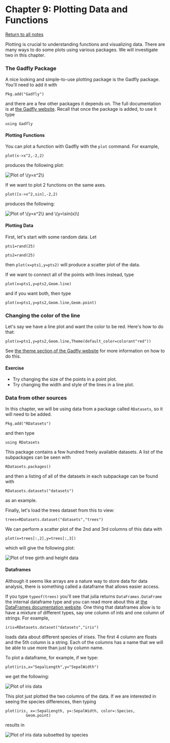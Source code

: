 Chapter 9: Plotting Data and Functions
========

[Return to all notes](index.html)

Plotting is crucial to understanding functions and visualizing data.  There are many ways to do some plots using various packages.  We will investigate two in this chapter.  

### The Gadfly Package

A nice looking and simple-to-use plotting package is the Gadfly package.  You'll need to add it with
```
Pkg.add("Gadfly")
```

and there are a few other packages it depends on.  The full documentation is at [the Gadfly website](http://gadflyjl.org/stable/). Recall that once the package is added, to use it type
```
using Gadfly
```

#### Plotting Functions

You can plot a function with Gadfly with the `plot` command.  For example,
```
plot(x->x^2,-2,2)
```

produces the following plot:

![Plot of \\(y=x^2\\)](images/ch09/plot1.png)

If we want to plot 2 functions on the same axes.

```
plot([x->x^2,sin],-2,2)
```

produces the following:

![Plot of \\(y=x^2\\) and \\(y=\sin(x)\\)](images/ch09/plot02.png)

#### Plotting Data

First, let's start with some random data.  Let
```
pts1=rand(25)
```

```
pts2=rand(25)
```

then `plot(x=pts1,y=pts2)` will produce a scatter plot of the data.  

If we want to connect all of the points with lines instead, type
```
plot(x=pts1,y=pts2,Geom.line)
```

and if you want both, then type
```
plot(x=pts1,y=pts2,Geom.line,Geom.point)
```

### Changing the color of the line

Let's say we have a line plot and want the color to be red.  Here's how to do that:
```
plot(x=pts1,y=pts2,Geom.line,Theme(default_color=colorant"red"))
```

See [the theme section of the Gadfly website](http://gadflyjl.org/stable/man/themes.html) for more information on how to do this.

#### Exercise

* Try changing the size of the points in a point plot.
* Try changing the width and style of the lines in a line plot.


### Data from other sources

In this chapter, we will be using data from a package called `RDatasets`, so it will need to be added.

```
Pkg.add("RDatasets")
```

and then type
```
using RDatasets
```

This package contains a few hundred freely available datasets.  A list of the subpackages can be seen with
```
RDatasets.packages()
```

and then a listing of all of the datasets in each subpackage can be found with
```
RDatasets.datasets("datasets")
```

as an example.  

Finally, let's load the trees dataset from this to view:
```
trees=RDatasets.dataset("datasets","trees")
```

We can perform a scatter plot of the 2nd and 3rd columns of this data with
```
plot(x=trees[:,2],y=trees[:,3])
```

which will give the following plot:

![Plot of tree girth and height data](images/ch09/plot03.png)

#### Dataframes

Although it seems like arrays are a nature way to store data for data analysis, there is something called a dataframe that allows easier access.  

If you type `typeof(trees)` you'll see that julia returns `DataFrames.DataFrame` the internal dataframe type and you can read more about this at [the DataFrames documentation website](http://dataframesjl.readthedocs.io/).  One thing that dataframes allow is to have a mixture of different types, say one column of ints and one column of strings. For example,

```
iris=RDatasets.dataset("datasets","iris")
```

loads data about different species of irises.  The first 4 column are floats and the 5th column is a string.   Each of the columns has a name that we will be able to use more than just by column name.  

To plot a dataframe, for example, if we type:
```
plot(iris,x="SepalLength",y="SepalWidth")
```

we get the following:

![Plot of iris data](images/ch09/plot04.png)

This plot just plotted the two columns of the data.  If we are interested in seeing the species differences, then typing
```
plot(iris, x=:SepalLength, y=:SepalWidth, color=:Species,
         Geom.point)
```

results in

![Plot of iris data subsetted by species](images/ch09/plot05.png)
